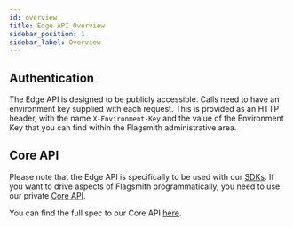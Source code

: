 ```yaml
---
id: overview
title: Edge API Overview
sidebar_position: 1
sidebar_label: Overview
---
```


## Authentication

The Edge API is designed to be publicly accessible. Calls need to have an environment key supplied with each request.
This is provided as an HTTP header, with the name `X-Environment-Key` and the value of the Environment Key that you can
find within the Flagsmith administrative area.

## Core API

Please note that the Edge API is specifically to be used with our [SDKs](/flagsmith-integration/integration-overview). If you want to drive aspects of
Flagsmith programmatically, you need to use our private [Core API](/flagsmith-integration/flagsmith-api-overview/admin-api).

You can find the full spec to our Core API [here](https://api.flagsmith.com/api/v1/docs/).
